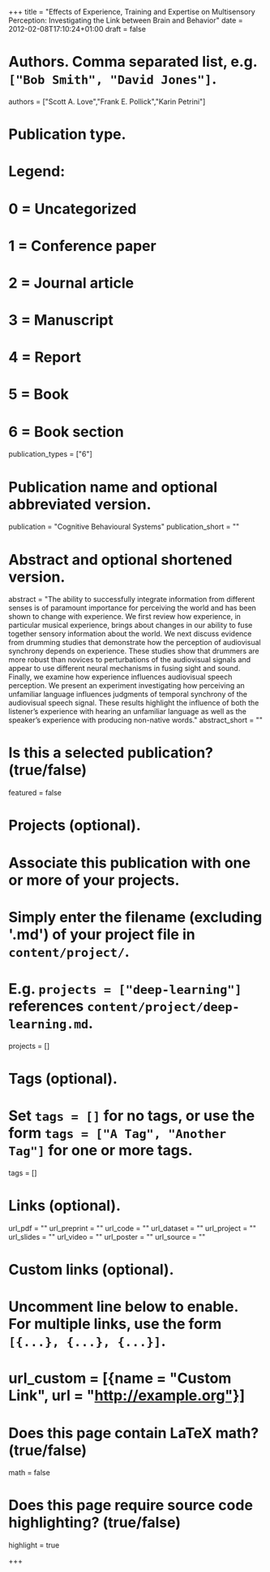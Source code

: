 +++
title = "Effects of Experience, Training and Expertise on Multisensory Perception: Investigating the Link between Brain and Behavior"
date = 2012-02-08T17:10:24+01:00
draft = false

# Authors. Comma separated list, e.g. `["Bob Smith", "David Jones"]`.
authors = ["Scott A. Love","Frank E. Pollick","Karin Petrini"]

# Publication type.
# Legend:
# 0 = Uncategorized
# 1 = Conference paper
# 2 = Journal article
# 3 = Manuscript
# 4 = Report
# 5 = Book
# 6 = Book section
publication_types = ["6"]

# Publication name and optional abbreviated version.
publication = "Cognitive Behavioural Systems"
publication_short = ""

# Abstract and optional shortened version.
abstract = "The ability to successfully integrate information from different senses is of paramount importance for perceiving the world and has been shown to change with experience. We first review how experience, in particular musical experience, brings about changes in our ability to fuse together sensory information about the world. We next discuss evidence from drumming studies that demonstrate how the perception of audiovisual synchrony depends on experience. These studies show that drummers are more robust than novices to perturbations of the audiovisual signals and appear to use different neural mechanisms in fusing sight and sound. Finally, we examine how experience influences audiovisual speech perception. We present an experiment investigating how perceiving an unfamiliar language influences judgments of temporal synchrony of the audiovisual speech signal. These results highlight the influence of both the listener’s experience with hearing an unfamiliar language as well as the speaker’s experience with producing non-native words."
abstract_short = ""

# Is this a selected publication? (true/false)
featured = false

# Projects (optional).
#   Associate this publication with one or more of your projects.
#   Simply enter the filename (excluding '.md') of your project file in `content/project/`.
#   E.g. `projects = ["deep-learning"]` references `content/project/deep-learning.md`.
projects = []

# Tags (optional).
#   Set `tags = []` for no tags, or use the form `tags = ["A Tag", "Another Tag"]` for one or more tags.
tags = []

# Links (optional).
url_pdf = ""
url_preprint = ""
url_code = ""
url_dataset = ""
url_project = ""
url_slides = ""
url_video = ""
url_poster = ""
url_source = ""

# Custom links (optional).
#   Uncomment line below to enable. For multiple links, use the form `[{...}, {...}, {...}]`.
# url_custom = [{name = "Custom Link", url = "http://example.org"}]

# Does this page contain LaTeX math? (true/false)
math = false

# Does this page require source code highlighting? (true/false)
highlight = true

+++
